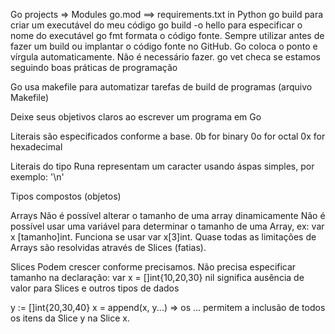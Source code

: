 Go projects => Modules
go.mod ==> requirements.txt in Python
go build para criar um executável do meu código
go build -o hello para especificar o nome do executável
go fmt formata o código fonte. Sempre utilizar antes de fazer um build ou implantar o código fonte no GitHub.
Go coloca o ponto e vírgula automaticamente. Não é necessário fazer.
go vet checa se estamos seguindo boas práticas de programação

Go usa makefile para automatizar tarefas de build de programas (arquivo Makefile)

Deixe seus objetivos claros ao escrever um programa em Go

Literais são especificados conforme a base.
    0b for binary
    0o for octal
    0x for hexadecimal

Literais do tipo Runa representam um caracter usando áspas simples, por exemplo: '\n'

Tipos compostos (objetos)

Arrays
Não é possível alterar o tamanho de uma array dinamicamente
Não é possível usar uma variável para determinar o tamanho de uma Array, ex: var x [tamanho]int. Funciona se usar var x[3]int.
Quase todas as limitações de Arrays são resolvidas através de Slices (fatias).

Slices
Podem crescer conforme precisamos.
Não precisa especificar tamanho na declaração: var x = []int{10,20,30}
nil significa ausência de valor para Slices e outros tipos de dados

y := []int{20,30,40}
x = append(x, y...) => os ... permitem a inclusão de todos os itens da Slice y na Slice x.

